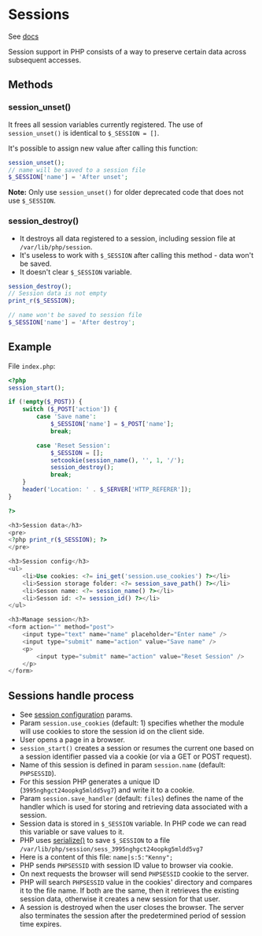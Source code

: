 # Sessions

See [docs](https://www.php.net/manual/en/intro.session.php)

Session support in PHP consists of a way to preserve certain data across subsequent accesses.

## Methods

### session_unset()

It frees all session variables currently registered. The use of `session_unset()` is identical to `$_SESSION = []`.

It's possible to assign new value after calling this function:

```php
session_unset();
// name will be saved to a session file
$_SESSION['name'] = 'After unset';
```

**Note:** Only use `session_unset()` for older deprecated code that does not use `$_SESSION`.

### session_destroy()

- It destroys all data registered to a session, including session file at `/var/lib/php/session`. 
- It's useless to work with `$_SESSION` after calling this method - data won't be saved.
- It doesn't clear `$_SESSION` variable.

```php
session_destroy();
// Session data is not empty
print_r($_SESSION);

// name won't be saved to session file
$_SESSION['name'] = 'After destroy';
```

## Example

File `index.php`:

```php
<?php
session_start();

if (!empty($_POST)) {
    switch ($_POST['action']) {
        case 'Save name':
            $_SESSION['name'] = $_POST['name'];
            break;

        case 'Reset Session':
            $_SESSION = [];
            setcookie(session_name(), '', 1, '/');
            session_destroy();
            break;
    }
    header('Location: ' . $_SERVER['HTTP_REFERER']);
}

?>

<h3>Session data</h3>
<pre>
<?php print_r($_SESSION); ?>
</pre>

<h3>Session config</h3>
<ul>
    <li>Use cookies: <?= ini_get('session.use_cookies') ?></li>
    <li>Session storage folder: <?= session_save_path() ?></li>
    <li>Sesson name: <?= session_name() ?></li>
    <li>Sesson id: <?= session_id() ?></li>
</ul>

<h3>Manage session</h3>
<form action="" method="post">
    <input type="text" name="name" placeholder="Enter name" />
    <input type="submit" name="action" value="Save name" />
    <p>
        <input type="submit" name="action" value="Reset Session" />
    </p>
</form>
```

## Sessions handle process

- See [session configuration](https://www.php.net/manual/en/session.configuration.php) params.
- Param `session.use_cookies` (default: 1) specifies whether the module will use cookies to store the session id on the client side.
- User opens a page in a browser.
- `session_start()` creates a session or resumes the current one based on a session identifier passed via a cookie (or via a GET or POST request).
- Name of this session is defined in param `session.name` (default: `PHPSESSID`).
- For this session PHP generates a unique ID (`3995nghgct24oopkg5mldd5vg7`) and write it to a cookie.
- Param `session.save_handler` (default: `files`) defines the name of the handler which is used for storing and retrieving data associated with a session.
- Session data is stored in `$_SESSION` variable. In PHP code we can read this variable or save values to it.
- PHP uses [serialize()](https://www.php.net/manual/en/function.serialize) to save `$_SESSION` to a file `/var/lib/php/session/sess_3995nghgct24oopkg5mldd5vg7`
- Here is a content of this file: `name|s:5:"Kenny";`
- PHP sends `PHPSESSID` with session ID value to browser via cookie.
- On next requests the browser will send `PHPSESSID` cookie to the server.
- PHP will search `PHPSESSID` value in the cookies' directory and compares it to the file name. 
  If both are the same, then it retrieves the existing session data, otherwise it creates a new session for that user.
- A session is destroyed when the user closes the browser. The server also terminates the session after the predetermined period of session time expires.
